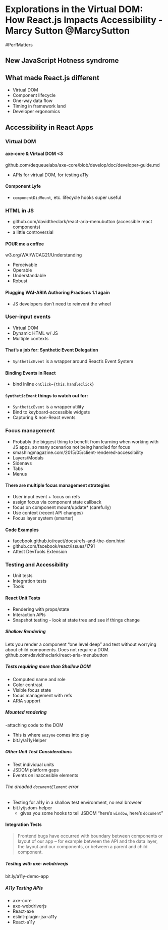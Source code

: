 # Explorations in the Virtual DOM: How React.js Impacts Accessibility - Marcy Sutton @MarcySutton
#PerfMatters

## New JavaScript Hotness syndrome
## What made React.js different
- Virtual DOM
- Component lifecycle
- One-way data flow
- Timing in framework land
- Developer ergonomics

## Accessibility in React Apps
### Virtual DOM

#### axe-core & Virtual DOM <3
github.com/dequeuelabs/axe-core/blob/develop/doc/developer-guide.md
- APIs for virtual DOM, for testing a11y

#### Component Lyfe
- `componentDidMount`, etc. lifecycle hooks super useful

### HTML in JS
- github.com/davidtheclark/react-aria-menubutton (accessible react components)
- a little controversial

#### POUR me a coffee
w3.org/WAI/WCAG21/Understanding
- Perceivable
- Operable
- Understandable
- Robust

#### Plugging WAI-ARIA Authoring Practices 1.1 again
- JS developers don’t need to reinvent the wheel

### User-input events
- Virtual DOM
- Dynamic HTML w/ JS
- Multiple contexts

#### That’s a job for: Synthetic Event Delegation
- `SyntheticEvent` is a wrapper around React’s Event System

#### Binding Events in React
- bind inline `onClick={this.handleClick}`

#### `SyntheticEvent` things to watch out for:
- `SyntheticEvent` is a wrapper utility
- Bind to keyboard-accessible widgets
- Capturing & non-React events

### Focus management
- Probably the biggest thing to benefit from learning when working with JS apps, so many scenarios not being handled for focus
- smashingmagazine.com/2015/05/client-rendered-accessibility
- Layers/Modals
- Sidenavs
- Tabs
- Menus

#### There are multiple focus management strategies
- User input event + focus on refs
- assign focus via component state callback
- focus on component mount/update* (carefully)
- Use context (recent API changes)
- Focus layer system (smarter)

#### Code Examples
- facebook.github.io/react/docs/refs-and-the-dom.html
- github.com/facebook/react/issues/1791
- Attest DevTools Extension

### Testing and Accessibility
- Unit tests
- Integration tests
- Tools

#### React Unit Tests
- Rendering with props/state
- Interaction APIs
- Snapshot testing - look at state tree and see if things change

##### Shallow Rendering
Lets you render a component “one level deep” and test without worrying about child components. Does not require a DOM.
github.com/davidtheclark/react-aria-menubutton

##### Tests requiring more than Shallow DOM
- Computed name and role
- Color contrast
- Visible focus state
- focus management with refs
- ARIA support

##### Mounted rendering
-attaching code to the DOM
- This is where `enzyme` comes into play
- bit.ly/a11yHelper

##### Other Unit Test Considerations
- Test individual units
- JSDOM platform gaps
- Events on inaccesible elements

###### The dreaded `documentElement` error
- Testing for a11y in a shallow test environment, no real browser
- bit.ly/jsdom-helper
	- gives you some hooks to tell JSDOM “here’s `window`, here’s `document`”

#### Integration Tests
> Frontend bugs have occurred with boundary between components or layout of our app – for example between the API and the data layer, the layout and our components, or between a parent and child component.  

##### Testing with axe-webdriverjs
bit.ly/a11y-demo-app

##### A11y Testing APIs
- axe-core
- axe-webdriverjs
- React-axe
- eslint-plugin-jsx-a11y
- React-a11y
